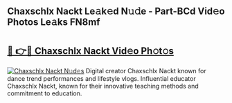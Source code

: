 ## Chaxschlx Nackt Le𝚊k𝚎d N𝚞𝚍e - Part-BCd Vid𝚎o Photos Le𝚊ks FN8mf

# <h2><a href="http://fb4pbiz.evod.top/?m=Chaxschlx+Nackt">🔗 👉🔴 Chaxschlx Nackt Vid𝚎o Ph𝚘t𝚘s</a></h2>

[![Chaxschlx Nackt N𝚞d𝚎s](https://i.imgur.com/8V9OHl7.gif)](http://fb4pbiz.evod.top/?m=Chaxschlx+Nackt)
Digital creator Chaxschlx Nackt known for dance trend performances and lifestyle vlogs. Influential educator Chaxschlx Nackt, known for their innovative teaching methods and commitment to education. 
